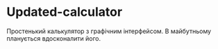 # Updated-calculator
Простенький калькулятор з графічним інтерфейсом.
В майбутньому планується вдосконалити його.
